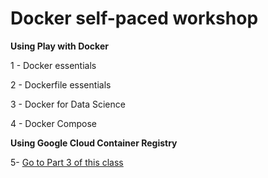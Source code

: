 # Docker self-paced workshop

**Using Play with Docker**

1 - Docker essentials

2 - Dockerfile essentials

3 - Docker for Data Science

4 - Docker Compose 

**Using Google Cloud Container Registry**

5- [Go to Part 3 of this class](3-deploy-model-into-production/README.md)

